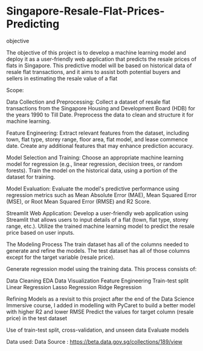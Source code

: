 # Singapore-Resale-Flat-Prices-Predicting

objective

The objective of this project is to develop a machine learning model and deploy it as a user-friendly web application that predicts the resale prices of flats in Singapore. This predictive model will be based on historical data of resale flat transactions, and it aims to assist both potential buyers and sellers in estimating the resale value of a flat

Scope:

Data Collection and Preprocessing: Collect a dataset of resale flat transactions from the Singapore Housing and Development Board (HDB) for the years 1990 to Till Date. Preprocess the data to clean and structure it for machine learning.

Feature Engineering: Extract relevant features from the dataset, including town, flat type, storey range, floor area, flat model, and lease commence date. Create any additional features that may enhance prediction accuracy.

Model Selection and Training: Choose an appropriate machine learning model for regression (e.g., linear regression, decision trees, or random forests). Train the model on the historical data, using a portion of the dataset for training.

Model Evaluation: Evaluate the model's predictive performance using regression metrics such as Mean Absolute Error (MAE), Mean Squared Error (MSE), or Root Mean Squared Error (RMSE) and R2 Score.

Streamlit Web Application: Develop a user-friendly web application using Streamlit that allows users to input details of a flat (town, flat type, storey range, etc.). Utilize the trained machine learning model to predict the resale price based on user inputs.


The Modeling Process
The train dataset has all of the columns needed to generate and refine the models. The test dataset has all of those columns except for the target variable (resale price).

Generate regression model using the training data. This process consists of:

Data Cleaning
EDA
Data Visualization
Feature Engineering
Train-test split
Linear Regression
Lasso Regression
Ridge Regression

Refining Models
as a revisit to this project after the end of the Data Science Immersive course, I added in modelling with PyCaret to build a better model with higher R2 and lower RMSE
Predict the values for target column (resale price) in the test dataset

Use of train-test split, cross-validation, and unseen data
Evaluate models

Data used:
Data Source : https://beta.data.gov.sg/collections/189/view



